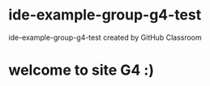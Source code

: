 # ide-example-group-g4-test
ide-example-group-g4-test created by GitHub Classroom
# welcome to site G4 :)
